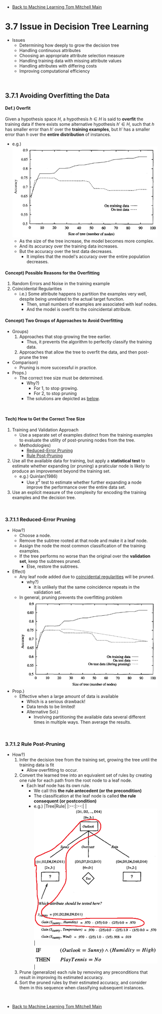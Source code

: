* [Back to Machine Learning Tom Mitchell Main](../../main.md)

# 3.7 Issue in Decision Tree Learning
- Issues
  - Determining how deeply to grow the decision tree
  - Handling continuous attributes
  - Choosing an appropriate attribute selection measure
  - Handling training data with missing attribute values
  - Handling attributes with differing costs
  - Improving computational efficiency 

<br>

## 3.7.1 Avoiding Overfitting the Data
#### Def.) Overfit
Given a hypothesis space $H$, a hypothesis $h \in H$ is said to **overfit** the training data if there exists some alternative hypothesis $h' \in H$, such that $h$ has smaller error than $h'$ over the **training examples**, but $h'$ has a smaller error than $h$ over the **entire distribution** of instances.
- e.g.)   
  ![](images/001.png)
  - As the size of the tree increase, the model becomes more complex.
  - And its accuracy over the training data increases.
  - But the accuracy over the test data decreases.
    - It implies that the model's accuracy over the entire population decreases.
    
#### Concept) Possible Reasons for the Overfitting
1. Random Errors and Noise in the training example
2. Coincidental Regularities
   - i.e.) Some attribute happens to partition the examples very well, despite being unrelated to the actual target function.
     - Then, small numbers of examples are associated with leaf nodes.
     - And the model is overfit to the coincidental attribute.

#### Concept) Two Groups of Approaches to Avoid Overfitting
- Groups)
  1. Approaches that stop growing the tree earlier.
     - Thus, it prevents the algorithm to perfectly classify the training data.
  2. Approaches that allow the tree to overfit the data, and then post-prune the tree
- Comparison)
  - Pruning is more successful in practice.
- Props.)
  - The correct tree size must be determined.
    - Why?)
      - For 1, to stop growing.
      - For 2, to stop pruning
    - The solutions are depicted as [below](#tech-how-to-get-the-correct-tree-size).

<br>

#### Tech) How to Get the Correct Tree Size
1. Training and Validation Approach
   - Use a separate set of examples distinct from the training examples to evaluate the utility of post-pruning nodes from the tree.
   - Methodologies)
     - [Reduced-Error Pruning](#3711-reduced-error-pruning)
     - [Rule Post-Pruning](#3712-rule-post-pruning)
2. Use all the available data for training, but apply a **statistical test** to estimate whether expanding (or pruning) a praticular node is likely to produce an improvement beyond the training set.
   - e.g.) Quinlan(1986)
     - Use $\chi^2$ test to estimate whether further expanding a node improve the performance over the entire data set.
3. Use an explicit measure of the complexity for encoding the training examples and the decision tree.

<br>

### 3.7.1.1 Reduced-Error Pruning
- How?)
  - Choose a node.
  - Remove the subtree rooted at that node and make it a leaf node.
  - Assign the node the most common classification of the training examples.
  - If the tree performs no worse than the original over the **validation set**, keep the subtrees pruned.
    - Else, restore the subtrees.
- Effect)
  - Any leaf node added due to [coincidental regularities](#concept-possible-reasons-for-the-overfitting) will be pruned.
    - why?)
      - It is unlikely that the same coincidence repeats in the validation set.
  - In general, pruning prevents the overfitting problem
    ![](images/002.png)
- Prop.)
  - Effective when a large amount of data is available
    - Which is a serious drawback!
    - Data tends to be limited!
    - Alternative Sol.)
      - Involving partitioning the available data several different times in multiple ways. Then average the results.

<br>

### 3.7.1.2 Rule Post-Pruning
- How?)
  1. Infer the decision tree from the training set, growing the tree until the training data is fit 
     - Allow overfitting to occur.
  2. Convert the learned tree into an equivalent set of rules by creating one rule for each path from the root node to a leaf node.
     - Each leaf node has its own rule.
       - We call this **the rule antecedent (or the precondition)**
       - The classification at the leaf node is called **the rule consequent (or postcondition)**
       - e.g.)
         |Tree|Rule|
         |:--:|:--:|
         |![](images/003.png)|![](images/004.png)|
  3. Prune (generalize) each rule by removing any preconditions that result in improving its estimated accuracy.
  4. Sort the pruned rules by their estimated accuracy, and consider them in this sequence when classifying subsequent instances.



<br>

* [Back to Machine Learning Tom Mitchell Main](../../main.md)